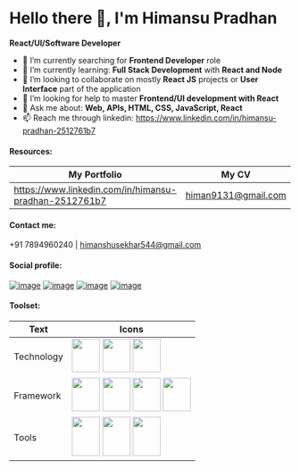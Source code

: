 
# Hello there 👋, I'm Himansu Pradhan
**React/UI/Software Developer**

- 🔭 I’m currently searching for **Frontend Developer** role
- 🌱 I’m currently learning: **Full Stack Development** with **React and Node**
- 👯 I’m looking to collaborate on mostly **React JS** projects or **User Interface** part of the application
- 🤔 I’m looking for help to master **Frontend/UI development with React**
- 💬 Ask me about: **Web, APIs, HTML, CSS, JavaScript, React**
- 📫 Reach me through linkedin: https://www.linkedin.com/in/himansu-pradhan-2512761b7

#### Resources:
My Portfolio | My CV
------------ | -----
https://www.linkedin.com/in/himansu-pradhan-2512761b7 | himan9131@gmail.com

#### Contact me: 
+91 7894960240 | himanshusekhar544@gmail.com

#### Social profile:
[1]: https://www.linkedin.com/in/himansu-pradhan-2512761b7
[2]: https://twitter.com/himansu_x
[3]: https://www.facebook.com/profile.php?id=100010685678796
[4]: https://www.instagram.com/hpofficial_9131

[![image](https://github.com/Himan-9131/Himan-9131/assets/120475007/7ef65900-3e4c-42b0-8d5e-7b1abaa98073)][1]
[![image](https://github.com/Himan-9131/Himan-9131/assets/120475007/42f6b09a-71ac-463e-8516-e6919f37d86b)][2]
[![image](https://github.com/Himan-9131/Himan-9131/assets/120475007/02090010-21b8-4531-bd41-13a5dcd05f2c)][3]
[![image](https://github.com/Himan-9131/Himan-9131/assets/120475007/f887f7c5-4d4c-4a1b-8794-b12b4cac67c2)][4]

#### Toolset:
|Text | Icons |
| ------ | ------- |
|Technology| <img src="https://www.freepik.com/icon/html-5_732212#fromView=search&page=1&position=7&uuid=cfdd841f-608a-4c93-a6b3-0ad09544b0f5" width="50px" height="60px" /> <img src="" width="50px" height="60px"> <img src="" width="50px" height="60px"> |
|Framework| <img src="" width="50px" height="60px"> <img src="" width="50px" height="60px"> <img src="" width="50px" height="60px"> <img src="" width="50px" height="60px"> |
|Tools| <img src="" width="50px" height="70px"> <img src="" width="50px" height="70px"> <img src="" width="50px" height="70px"> <i class="fa-brands fa-html5"></i> |

<!--
**Himan-9131/Himan-9131** is a ✨ _special_ ✨ repository because its `README.md` (this file) appears on your GitHub profile.

Here are some ideas to get you started:

- 🔭 I’m currently working on ...
- 🌱 I’m currently learning ...
- 👯 I’m looking to collaborate on ...
- 🤔 I’m looking for help with ...
- 💬 Ask me about ...
- 📫 How to reach me: ...
- 😄 Pronouns: ...
- ⚡ Fun fact: ...
-->
